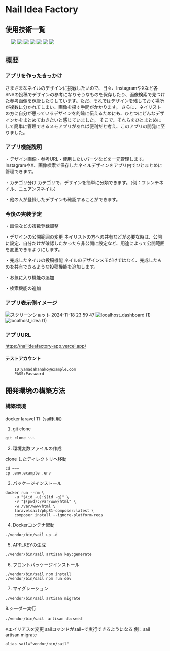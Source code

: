 # Nail Idea Factory
## 使用技術一覧
<p style="display: inline">
　<!-- フロントエンドの言語一覧 -->
    <img src="https://img.shields.io/badge/-HTML-99d1ce.svg?logo=&style=for-the-badge">
    <img src="https://img.shields.io/badge/-CSS-1572B6.svg?logo=&style=for-the-badge">
    <img src="https://img.shields.io/badge/-Javascript-fff5a1.svg?logo=javascript&style=for-the-badge">
  <!-- フロントエンドのフレームワーク一覧 -->
<!--   <img src="https://img.shields.io/badge/-Next.js-000000.svg?logo=next.js&style=for-the-badge"> -->
  <!-- バックエンドの言語一覧 -->
  <img src="https://img.shields.io/badge/-Php-cccfff.svg?logo=php&style=for-the-badge">
  <!-- バックエンドのフレームワーク一覧 -->
  <img src="https://img.shields.io/badge/-Laravel-f3a68c.svg?logo=laravel&style=for-the-badge">
  <!-- ミドルウェア一覧 -->
  <img src="https://img.shields.io/badge/-MySQL-4479A1.svg?logo=mysql&style=for-the-badge&logoColor=white">
  <!-- インフラ一覧 -->
  <img src="https://img.shields.io/badge/-Docker-1488C6.svg?logo=docker&style=for-the-badge">
</p>

## 概要
### アプリを作ったきっかけ
さまざまなネイルのデザインに挑戦したいので、日々、InstagramやXなど各SNSの投稿でデザインの参考になりそうなものを保存したり、画像検索で見つけた参考画像を保管したりしています。ただ、それではデザインを残しておく場所が複数に分かれてしまい、画像を探す手間がかかります。 
さらに、ネイリストの方に自分が思っているデザインを的確に伝えるためにも、ひとつにどんなデザインかをまとめておきたいと感じていました。
そこで、それらをひとまとめにして簡単に管理できるメモアプリがあれば便利だと考え、このアプリの開発に至りました。

### アプリ機能説明
・デザイン画像・参考URL・使用したいパーツなどを一元管理します。
 InstagramやX、画像検索で保存したネイルデザインをアプリ内でひとまとめに管理できます。

・カテゴリ分け
カテゴリで、デザインを簡単に分類できます。（例：フレンチネイル、ニュアンスネイル）

・他の人が登録したデザインも確認することができます。

### 今後の実装予定
・画像などの複数登録調整

・デザインの公開範囲の変更
ネイリストの方への共有などが必要な時は、公開に設定、自分だけが確認したかったら非公開に設定など、用途によって公開範囲を変更できるようにします。

・完成したネイルの投稿機能
ネイルのデザインメモだけではなく、完成したものを共有できるような投稿機能を追加します。

・お気に入り機能の追加

・検索機能の追加

### アプリ表示側イメージ
![スクリーンショット 2024-11-18 23 59 47](https://github.com/user-attachments/assets/334bb3fd-886d-4780-aeb2-129706933b95)
![localhost_dashboard (1)](https://github.com/user-attachments/assets/3562838b-76f3-4fd4-ba28-2100bcfab9ca)
![localhost_idea (1)](https://github.com/user-attachments/assets/1e9fd47d-bc87-4841-b098-9620d0294035)

### アプリURL
https://nailideafactory-app.vercel.app/
#### テストアカウント
~~~
    ID:yamadahanako@example.com
    PASS:Password
~~~

## 開発環境の構築方法

### 構築環境

docker
laravel 11（sail利用）

1. git clone
~~~
git clone ~~~
~~~
2. 環境変数ファイルの作成

clone したディレクトリへ移動
~~~
cd ~~~
cp .env.example .env
~~~
3. パッケージインストール
~~~
docker run --rm \
    -u "$(id -u):$(id -g)" \
    -v "$(pwd):/var/www/html" \
    -w /var/www/html \
    laravelsail/php81-composer:latest \
    composer install --ignore-platform-reqs
~~~
4. Dockerコンテナ起動
~~~
./vendor/bin/sail up -d
~~~
5. APP_KEYの生成
~~~
./vendor/bin/sail artisan key:generate
~~~

6. フロントパッケージインストール
~~~
./vendor/bin/sail npm install
./vendor/bin/sail npm run dev
~~~

7. マイグレーション
~~~
./vendor/bin/sail artisan migrate
~~~

8.シーダー実行
~~~
./vendor/bin/sail　artisan db:seed
~~~

※エイリアスを変更
sailコマンドがsail~で実行できるようになる 例：sail artisan migrate
~~~
alias sail="vendor/bin/sail"
~~~
